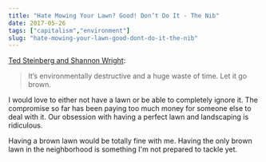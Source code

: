 ```yaml
---
title: "Hate Mowing Your Lawn? Good! Don’t Do It - The Nib"
date: 2017-05-26
tags: ["capitalism","environment"]
slug: "hate-mowing-your-lawn-good-dont-do-it-the-nib"
---
```


[Ted Steinberg and Shannon Wright][1]:

> It’s environmentally destructive and a huge waste of time. Let it go brown. 

I would love to either not have a lawn or be able to completely ignore it. The compromise so far has been paying too much money for someone else to deal with it. Our obsession with having a perfect lawn and landscaping is ridiculous.

Having a brown lawn would be totally fine with me. Having the only brown lawn in the neighborhood is something I'm not prepared to tackle yet.

 [1]: https://thenib.com/hate-mowing-your-lawn-good-don-t-do-it
